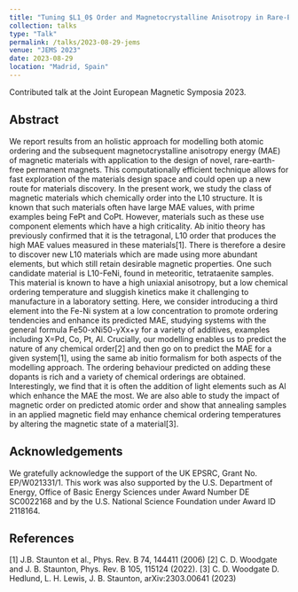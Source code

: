 ```yaml
---
title: "Tuning $L1_0$ Order and Magnetocrystalline Anisotropy in Rare-Earth-Free Transition Metal Magnets: an Integrated, First Principles Approach"
collection: talks
type: "Talk"
permalink: /talks/2023-08-29-jems
venue: "JEMS 2023"
date: 2023-08-29
location: "Madrid, Spain"
---
```


Contributed talk at the Joint European Magnetic Symposia 2023.

<h2>Abstract</h2>
We report results from an holistic approach for modelling both atomic ordering and the subsequent magnetocrystalline anisotropy energy (MAE) of magnetic materials with application to the design of novel, rare-earth-free permanent magnets. This computationally efficient technique allows for fast exploration of the materials design space and could open up a new route for materials discovery. In the present work, we study the class of magnetic materials which chemically order into the L10 structure. It is known that such materials often have large MAE values, with prime examples being FePt and CoPt. However, materials such as these use component elements which have a high criticality. Ab initio theory has previously confirmed that it is the tetragonal, L10 order that produces the high MAE values measured in these materials[1]. There is therefore a desire to discover new L10 materials which are made using more abundant elements, but which still retain desirable magnetic properties. One such candidate material is L10-FeNi, found in meteoritic, tetrataenite samples. This material is known to have a high uniaxial anisotropy, but a low chemical ordering temperature and sluggish kinetics make it challenging to manufacture in a laboratory setting.
Here, we consider introducing a third element into the Fe-Ni system at a low concentration to promote ordering tendencies and enhance its predicted MAE, studying systems with the general formula Fe50-xNi50-yXx+y for a variety of additives, examples including X=Pd, Co, Pt, Al. Crucially, our modelling enables us to predict the nature of any chemical order[2] and then go on to predict the MAE for a given system[1], using the same ab initio formalism for both aspects of the modelling approach. The ordering behaviour predicted on adding these dopants is rich and a variety of chemical orderings are obtained. Interestingly, we find that it is often the addition of light elements such as Al which enhance the MAE the most. We are also able to study the impact of magnetic order on predicted atomic order and show that annealing samples in an applied magnetic field may enhance chemical ordering temperatures by altering the magnetic state of a material[3].

<h2>Acknowledgements</h2>
We gratefully acknowledge the support of the UK EPSRC, Grant No. EP/W021331/1. This work was also supported by the U.S. Department of Energy, Office of Basic Energy Sciences under Award Number DE SC0022168 and by the U.S. National Science Foundation under Award ID 2118164.

<h2>References</h2>
[1] J.B. Staunton et al., Phys. Rev. B 74, 144411 (2006)
[2] C. D. Woodgate and J. B. Staunton, Phys. Rev. B 105, 115124 (2022).
[3] C. D. Woodgate D. Hedlund, L. H. Lewis, J. B. Staunton, arXiv:2303.00641 (2023)
